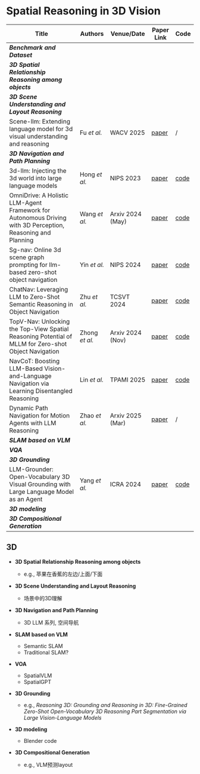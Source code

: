 
# Spatial Reasoning in 3D Vision

| Title                                                                                             | Authors       | Venue/Date       | Paper Link                                   | Code                                         |
---------------------------------------------------------------------------------------------------|---------------|------------------|----------------------------------------------|----------------------------------------------|
| ***Benchmark and Dataset*** |||||
| ***3D Spatial Relationship Reasoning among objects*** |||||
| ***3D Scene Understanding and Layout Reasoning*** |||||
| Scene-llm: Extending language model for 3d visual understanding and reasoning | Fu *et al.* | WACV 2025 | [paper](https://arxiv.org/pdf/2403.11401) | / |
| ***3D Navigation and Path Planning*** |||||
| 3d-llm: Injecting the 3d world into large language models | Hong *et al.* | NIPS 2023 | [paper](https://proceedings.neurips.cc/paper_files/paper/2023/file/413885e70482b95dcbeeddc1daf39177-Paper-Conference.pdf) | [code](https://github.com/UMass-Embodied-AGI/3D-LLM) |
| OmniDrive: A Holistic LLM-Agent Framework for Autonomous Driving with 3D Perception, Reasoning and Planning | Wang *et al.* | Arxiv 2024 (May) | [paper](https://arxiv.org/pdf/2405.01533) | [code](https://github.com/NVlabs/OmniDrive) |
| Sg-nav: Online 3d scene graph prompting for llm-based zero-shot object navigation | Yin *et al.* | NIPS 2024 | [paper](https://proceedings.neurips.cc/paper_files/paper/2024/file/098491b37deebbe6c007e69815729e09-Paper-Conference.pdf) | [code](https://github.com/bagh2178/SG-Nav) |
| ChatNav: Leveraging LLM to Zero-Shot Semantic Reasoning in Object Navigation | Zhu *et al.* | TCSVT 2024 | [paper](https://ieeexplore.ieee.org/abstract/document/10734363) | [code](/) |
| TopV-Nav: Unlocking the Top-View Spatial Reasoning Potential of MLLM for Zero-shot Object Navigation | Zhong *et al.* | Arxiv 2024 (Nov) | [paper](https://arxiv.org/pdf/2411.16425) | [code](/) |
| NavCoT: Boosting LLM-Based Vision-and-Language Navigation via Learning Disentangled Reasoning | Lin *et al.* | TPAMI 2025 | [paper](https://ieeexplore.ieee.org/abstract/document/10938647) | [code](https://github.com/expectorlin/NavCoT) |
| Dynamic Path Navigation for Motion Agents with LLM Reasoning | Zhao *et al.* | Arxiv 2025 (Mar) | [paper](https://arxiv.org/pdf/2503.07323) | / |
| ***SLAM based on VLM*** |||||
| ***VQA*** |||||
| ***3D Grounding*** |||||
| LLM-Grounder: Open-Vocabulary 3D Visual Grounding with Large Language Model as an Agent | Yang *et al.* | ICRA 2024 | [paper](https://ieeexplore.ieee.org/abstract/document/10610443) | [code](https://github.com/sled-group/chat-with-nerf) |
| ***3D modeling*** |||||
| ***3D Compositional Generation*** |||||

## 3D
- **3D Spatial Relationship Reasoning among objects**
  - e.g., 苹果在香蕉的左边/上面/下面
- **3D Scene Understanding and Layout Reasoning**
  - 场景中的3D理解
- **3D Navigation and Path Planning**
  - 3D LLM 系列, 空间导航

- **SLAM based on VLM**
  - Semantic SLAM
  - Traditional SLAM?

- **VOA**
  - SpatialVLM
  - SpatialGPT

- **3D Grounding**
  - e.g., *Reasoning 3D: Grounding and Reasoning in 3D: Fine-Grained Zero-Shot Open-Vocabulary 3D Reasoning Part Segmentation via Large Vision-Language Models*

- **3D modeling**
  - Blender code

- **3D Compositional Generation**
  - e.g., VLM预测layout
